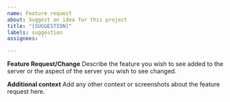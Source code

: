 ```yaml
---
name: Feature request
about: Suggest an idea for this project
title: "[SUGGESTION]"
labels: suggestion
assignees: ''

---
```


**Feature Request/Change**
Describe the feature you wish to see added to the server or the aspect of the server you wish to see changed.

**Additional context**
Add any other context or screenshots about the feature request here.
